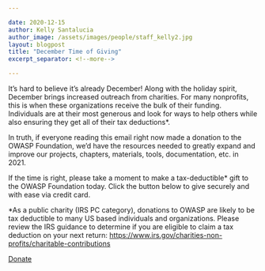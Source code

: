 ```yaml
---

date: 2020-12-15
author: Kelly Santalucia
author_image: /assets/images/people/staff_kelly2.jpg
layout: blogpost
title: "December Time of Giving"
excerpt_separator: <!--more-->

---
```



It’s hard to believe it’s already December! Along with the holiday spirit, December brings increased outreach from charities. For many nonprofits, this is when these organizations receive the bulk of their funding. Individuals are at their most generous and look for ways to help others while also ensuring they get all of their tax deductions*.

In truth, if everyone reading this email right now made a donation to the OWASP Foundation, we’d have the resources needed to greatly expand and improve our projects, chapters, materials, tools, documentation, etc. in 2021.

If the time is right, please take a moment to make a tax-deductible* gift to the OWASP Foundation today. Click the button below to give securely and with ease via credit card.

*As a public charity (IRS PC category), donations to OWASP are likely to be tax deductible to many US based individuals and organizations. Please review the IRS guidance to determine if you are eligible to claim a tax deduction on your next return: https://www.irs.gov/charities-non-profits/charitable-contributions

<a href="/donate?reponame=owasp.github.io" class="cta-button green">Donate</a>
